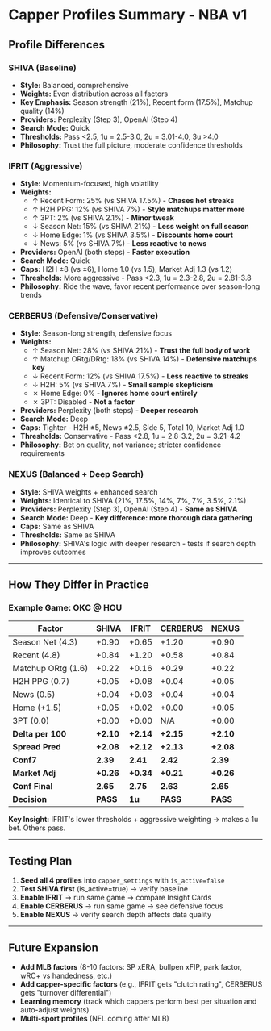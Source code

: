 # Capper Profiles Summary - NBA v1

## Profile Differences

### **SHIVA (Baseline)**
- **Style:** Balanced, comprehensive
- **Weights:** Even distribution across all factors
- **Key Emphasis:** Season strength (21%), Recent form (17.5%), Matchup quality (14%)
- **Providers:** Perplexity (Step 3), OpenAI (Step 4)
- **Search Mode:** Quick
- **Thresholds:** Pass <2.5, 1u = 2.5-3.0, 2u = 3.01-4.0, 3u >4.0
- **Philosophy:** Trust the full picture, moderate confidence thresholds

### **IFRIT (Aggressive)**
- **Style:** Momentum-focused, high volatility
- **Weights:** 
  - ↑ Recent Form: 25% (vs SHIVA 17.5%) - **Chases hot streaks**
  - ↑ H2H PPG: 12% (vs SHIVA 7%) - **Style matchups matter more**
  - ↑ 3PT: 2% (vs SHIVA 2.1%) - **Minor tweak**
  - ↓ Season Net: 15% (vs SHIVA 21%) - **Less weight on full season**
  - ↓ Home Edge: 1% (vs SHIVA 3.5%) - **Discounts home court**
  - ↓ News: 5% (vs SHIVA 7%) - **Less reactive to news**
- **Providers:** OpenAI (both steps) - **Faster execution**
- **Search Mode:** Quick
- **Caps:** H2H ±8 (vs ±6), Home 1.0 (vs 1.5), Market Adj 1.3 (vs 1.2)
- **Thresholds:** More aggressive - Pass <2.3, 1u = 2.3-2.8, 2u = 2.81-3.8
- **Philosophy:** Ride the wave, favor recent performance over season-long trends

### **CERBERUS (Defensive/Conservative)**
- **Style:** Season-long strength, defensive focus
- **Weights:**
  - ↑ Season Net: 28% (vs SHIVA 21%) - **Trust the full body of work**
  - ↑ Matchup ORtg/DRtg: 18% (vs SHIVA 14%) - **Defensive matchups key**
  - ↓ Recent Form: 12% (vs SHIVA 17.5%) - **Less reactive to streaks**
  - ↓ H2H: 5% (vs SHIVA 7%) - **Small sample skepticism**
  - ✗ Home Edge: 0% - **Ignores home court entirely**
  - ✗ 3PT: Disabled - **Not a factor**
- **Providers:** Perplexity (both steps) - **Deeper research**
- **Search Mode:** Deep
- **Caps:** Tighter - H2H ±5, News ±2.5, Side 5, Total 10, Market Adj 1.0
- **Thresholds:** Conservative - Pass <2.8, 1u = 2.8-3.2, 2u = 3.21-4.2
- **Philosophy:** Bet on quality, not variance; stricter confidence requirements

### **NEXUS (Balanced + Deep Search)**
- **Style:** SHIVA weights + enhanced search
- **Weights:** Identical to SHIVA (21%, 17.5%, 14%, 7%, 7%, 3.5%, 2.1%)
- **Providers:** Perplexity (Step 3), OpenAI (Step 4) - **Same as SHIVA**
- **Search Mode:** Deep - **Key difference: more thorough data gathering**
- **Caps:** Same as SHIVA
- **Thresholds:** Same as SHIVA
- **Philosophy:** SHIVA's logic with deeper research - tests if search depth improves outcomes

---

## How They Differ in Practice

### Example Game: OKC @ HOU

| Factor | SHIVA | IFRIT | CERBERUS | NEXUS |
|--------|-------|-------|----------|-------|
| Season Net (4.3) | +0.90 | +0.65 | +1.20 | +0.90 |
| Recent (4.8) | +0.84 | +1.20 | +0.58 | +0.84 |
| Matchup ORtg (1.6) | +0.22 | +0.16 | +0.29 | +0.22 |
| H2H PPG (0.7) | +0.05 | +0.08 | +0.04 | +0.05 |
| News (0.5) | +0.04 | +0.03 | +0.04 | +0.04 |
| Home (+1.5) | +0.05 | +0.02 | +0.00 | +0.05 |
| 3PT (0.0) | +0.00 | +0.00 | N/A | +0.00 |
| **Delta per 100** | **+2.10** | **+2.14** | **+2.15** | **+2.10** |
| **Spread Pred** | **+2.08** | **+2.12** | **+2.13** | **+2.08** |
| **Conf7** | **2.39** | **2.41** | **2.42** | **2.39** |
| **Market Adj** | **+0.26** | **+0.34** | **+0.21** | **+0.26** |
| **Conf Final** | **2.65** | **2.75** | **2.63** | **2.65** |
| **Decision** | **PASS** | **1u** | **PASS** | **PASS** |

**Key Insight:** IFRIT's lower thresholds + aggressive weighting → makes a 1u bet. Others pass.

---

## Testing Plan

1. **Seed all 4 profiles** into `capper_settings` with `is_active=false`
2. **Test SHIVA first** (is_active=true) → verify baseline
3. **Enable IFRIT** → run same game → compare Insight Cards
4. **Enable CERBERUS** → run same game → see defensive focus
5. **Enable NEXUS** → verify search depth affects data quality

---

## Future Expansion

- **Add MLB factors** (8-10 factors: SP xERA, bullpen xFIP, park factor, wRC+ vs handedness, etc.)
- **Add capper-specific factors** (e.g., IFRIT gets "clutch rating", CERBERUS gets "turnover differential")
- **Learning memory** (track which cappers perform best per situation and auto-adjust weights)
- **Multi-sport profiles** (NFL coming after MLB)


